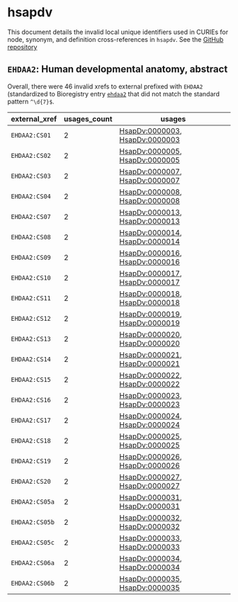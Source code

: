 # hsapdv

This document details the invalid local unique identifiers used in CURIEs
for node, synonym, and definition cross-references in `hsapdv`. See the [GitHub repository](https://github.com/obophenotype/developmental-stage-ontologies)


## `EHDAA2`: Human developmental anatomy, abstract

Overall, there were 46 invalid
xrefs to external prefixed with `EHDAA2` (standardized to Bioregistry
entry [`ehdaa2`]((https://bioregistry.io/ehdaa2)) that
did not match the standard pattern `^\d{7}$`.

| external_xref   |   usages_count | usages                                                                                                           |
|-----------------|----------------|------------------------------------------------------------------------------------------------------------------|
| `EHDAA2:CS01`   |              2 | [HsapDv:0000003](https://bioregistry.io/HsapDv:0000003), [HsapDv:0000003](https://bioregistry.io/HsapDv:0000003) |
| `EHDAA2:CS02`   |              2 | [HsapDv:0000005](https://bioregistry.io/HsapDv:0000005), [HsapDv:0000005](https://bioregistry.io/HsapDv:0000005) |
| `EHDAA2:CS03`   |              2 | [HsapDv:0000007](https://bioregistry.io/HsapDv:0000007), [HsapDv:0000007](https://bioregistry.io/HsapDv:0000007) |
| `EHDAA2:CS04`   |              2 | [HsapDv:0000008](https://bioregistry.io/HsapDv:0000008), [HsapDv:0000008](https://bioregistry.io/HsapDv:0000008) |
| `EHDAA2:CS07`   |              2 | [HsapDv:0000013](https://bioregistry.io/HsapDv:0000013), [HsapDv:0000013](https://bioregistry.io/HsapDv:0000013) |
| `EHDAA2:CS08`   |              2 | [HsapDv:0000014](https://bioregistry.io/HsapDv:0000014), [HsapDv:0000014](https://bioregistry.io/HsapDv:0000014) |
| `EHDAA2:CS09`   |              2 | [HsapDv:0000016](https://bioregistry.io/HsapDv:0000016), [HsapDv:0000016](https://bioregistry.io/HsapDv:0000016) |
| `EHDAA2:CS10`   |              2 | [HsapDv:0000017](https://bioregistry.io/HsapDv:0000017), [HsapDv:0000017](https://bioregistry.io/HsapDv:0000017) |
| `EHDAA2:CS11`   |              2 | [HsapDv:0000018](https://bioregistry.io/HsapDv:0000018), [HsapDv:0000018](https://bioregistry.io/HsapDv:0000018) |
| `EHDAA2:CS12`   |              2 | [HsapDv:0000019](https://bioregistry.io/HsapDv:0000019), [HsapDv:0000019](https://bioregistry.io/HsapDv:0000019) |
| `EHDAA2:CS13`   |              2 | [HsapDv:0000020](https://bioregistry.io/HsapDv:0000020), [HsapDv:0000020](https://bioregistry.io/HsapDv:0000020) |
| `EHDAA2:CS14`   |              2 | [HsapDv:0000021](https://bioregistry.io/HsapDv:0000021), [HsapDv:0000021](https://bioregistry.io/HsapDv:0000021) |
| `EHDAA2:CS15`   |              2 | [HsapDv:0000022](https://bioregistry.io/HsapDv:0000022), [HsapDv:0000022](https://bioregistry.io/HsapDv:0000022) |
| `EHDAA2:CS16`   |              2 | [HsapDv:0000023](https://bioregistry.io/HsapDv:0000023), [HsapDv:0000023](https://bioregistry.io/HsapDv:0000023) |
| `EHDAA2:CS17`   |              2 | [HsapDv:0000024](https://bioregistry.io/HsapDv:0000024), [HsapDv:0000024](https://bioregistry.io/HsapDv:0000024) |
| `EHDAA2:CS18`   |              2 | [HsapDv:0000025](https://bioregistry.io/HsapDv:0000025), [HsapDv:0000025](https://bioregistry.io/HsapDv:0000025) |
| `EHDAA2:CS19`   |              2 | [HsapDv:0000026](https://bioregistry.io/HsapDv:0000026), [HsapDv:0000026](https://bioregistry.io/HsapDv:0000026) |
| `EHDAA2:CS20`   |              2 | [HsapDv:0000027](https://bioregistry.io/HsapDv:0000027), [HsapDv:0000027](https://bioregistry.io/HsapDv:0000027) |
| `EHDAA2:CS05a`  |              2 | [HsapDv:0000031](https://bioregistry.io/HsapDv:0000031), [HsapDv:0000031](https://bioregistry.io/HsapDv:0000031) |
| `EHDAA2:CS05b`  |              2 | [HsapDv:0000032](https://bioregistry.io/HsapDv:0000032), [HsapDv:0000032](https://bioregistry.io/HsapDv:0000032) |
| `EHDAA2:CS05c`  |              2 | [HsapDv:0000033](https://bioregistry.io/HsapDv:0000033), [HsapDv:0000033](https://bioregistry.io/HsapDv:0000033) |
| `EHDAA2:CS06a`  |              2 | [HsapDv:0000034](https://bioregistry.io/HsapDv:0000034), [HsapDv:0000034](https://bioregistry.io/HsapDv:0000034) |
| `EHDAA2:CS06b`  |              2 | [HsapDv:0000035](https://bioregistry.io/HsapDv:0000035), [HsapDv:0000035](https://bioregistry.io/HsapDv:0000035) |

